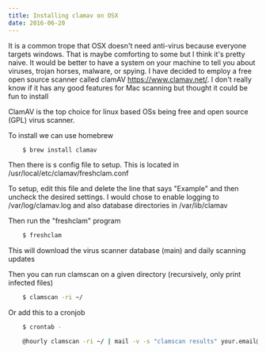 ```yaml
---
title: Installing clamav on OSX
date: 2016-06-20
---
```


It is a common trope that OSX doesn't need anti-virus because everyone targets
windows. That is maybe comforting to some but I think it's pretty naive. It
would be better to have a system on your machine to tell you about viruses,
trojan horses, malware, or spying. I have decided to employ a free open source
scanner called clamAV https://www.clamav.net/. I don't really know if it has
any good features for Mac scanning but thought it could be fun to install

ClamAV is the top choice for linux based OSs being free and open source (GPL)
virus scanner.

To install we can use homebrew

```sh
    $ brew install clamav
```

Then there is s config file to setup. This is located
in /usr/local/etc/clamav/freshclam.conf

To setup, edit this file and delete the line that says "Example" and
then uncheck the desired settings. I would chose to enable logging to
/var/log/clamav.log and also database directories in /var/lib/clamav

Then run the "freshclam" program

```sh
    $ freshclam
```

This will download the virus scanner database (main) and daily scanning
updates

Then you can run clamscan on a given directory (recursively, only print
infected files)

```sh
    $ clamscan -ri ~/
```

Or add this to a cronjob

```sh
    $ crontab -

    @hourly clamscan -ri ~/ | mail -v -s "clamscan results" your.email@gmail.com  >/dev/null 2>&1

```
